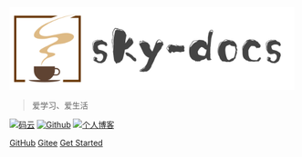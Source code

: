 
<img src="_media/logo.png"  width="500" />


> 爱学习、爱生活

[![码云](https://img.shields.io/badge/Gitee-%E7%A0%81%E4%BA%91-yellow.svg)](https://gitee.com/xk11961677/)
[![Github](https://img.shields.io/badge/Github-Github-red.svg)](https://github.com/xk11961677)
[![个人博客](https://img.shields.io/badge/个人-博客-blue.svg)](https://sky-blogs.netlify.com)

[GitHub](https://github.com/xk11961677/sky-docs/tree/master)
[Gitee](https://gitee.com/xk11961677/)
[Get Started](#简介)